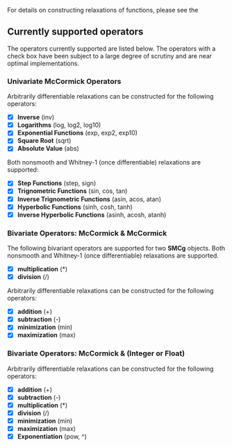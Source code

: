 For details on constructing relaxations of functions, please see the

## **Currently supported operators**

The operators currently supported are listed below. The operators with a check box
have been subject to a large degree of scrutiny and are near optimal implementations.

### **Univariate McCormick Operators**

Arbitrarily differentiable relaxations can be constructed for the following operators:

- [x] **Inverse** (inv)
- [x] **Logarithms** (log, log2, log10)
- [x] **Exponential Functions** (exp, exp2, exp10)
- [x] **Square Root** (sqrt)
- [x] **Absolute Value** (abs)

Both nonsmooth and Whitney-1 (once differentiable) relaxations are supported:

- [x] **Step Functions** (step, sign)
- [x] **Trignometric Functions** (sin, cos, tan)
- [x] **Inverse Trignometric Functions** (asin, acos, atan)
- [x] **Hyperbolic Functions** (sinh, cosh, tanh)
- [x] **Inverse Hyperbolic Functions** (asinh, acosh, atanh)

### **Bivariate Operators: McCormick & McCormick**

The following bivariant operators are supported for two **SMCg** objects. Both nonsmooth and Whitney-1 (once differentiable) relaxations are supported.

- [x] **multiplication** (\*)
- [x] **division** (/)

Arbitrarily differentiable relaxations can be constructed for the following operators:

- [x] **addition** (+)
- [x] **subtraction** (-)
- [x] **minimization** (min)
- [x] **maximization** (max)

### **Bivariate Operators: McCormick & (Integer or Float)**

Arbitrarily differentiable relaxations can be constructed for the following operators:

- [x] **addition** (+)
- [x] **subtraction** (-)
- [x] **multiplication** (\*)
- [x] **division** (/)
- [x] **minimization** (min)
- [x] **maximization** (max)
- [x] **Exponentiation** (pow, ^)
